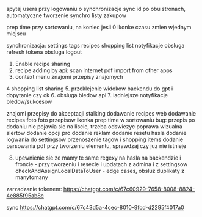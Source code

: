spytaj usera przy logowaniu o synchronizacje
sync id po obu stronach, automatyczne tworzenie
synchro listy zakupow



prep time przy sortowaniu, na koniec jesli 0
ikonke czasu zmien  wjednym miejscu



synchronizacja:
    settings
    tags
    recipes
    shopping list
    notyfikacje
obsluga refresh tokena
obsluga logout

1. Enable recipe sharing
2. recipe adding by api:
    scan
    internet
    pdf
    import from other apps
3. context menu
    znajomi
    przepisy znajomych
    
4 shopping list sharing
5. przeklejenie widokow backendu do gpt i dopytanie czy ok
6. obsluga bledow api
7. ladniejsze notyfikacje bledow/sukcesow

znajomi
przepisy do akceptacji
stalking
dodawanie recipes web
dodawanie recipes foto
foto przepisow
ikonka prep time w sortowaniu
bug: przepis po dodaniu nie pojawia sie na liscie, trzeba odswiezyc
poprawa wizualna alertow
dodanie opcji pro
dodanie reklam
dodanie resetu hasla
dodanie logwania do settingsow
przenoszenie tagow i shopping items
dodanie parsowania pdf
przy tworzeniu elementu, sprawdzaj czy juz nie istnieje


8. upewnienie sie ze mamy te same regexy na hasla na backendzie i froncie - przy tworzeniu i resecie i updatach z admina i z settingsow
checkAndAssignLocalDataToUser - edge cases, obsluz duplikaty z manytomany

zarzadzanie tokenem:
https://chatgpt.com/c/67c60929-7658-8008-8824-4e885f95ab8c

sync
https://chatgpt.com/c/67c43d5a-4cec-8010-9fcd-d2295f4017a0